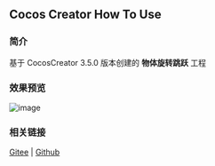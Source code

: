 ## Cocos Creator How To Use

### 简介

基于 CocosCreator 3.5.0 版本创建的 **物体旋转跳跃** 工程

### 效果预览
![image](../../../gif/20220304/2022030424.gif)

### 相关链接
[Gitee](https://gitee.com/mirrors_cocos-creator/example-3d/blob/master/physics-3d/assets/cases/scenes) | [Github](https://github.com/cocos-creator/example-3d/blob/master/physics-3d/assets/cases/scenes)